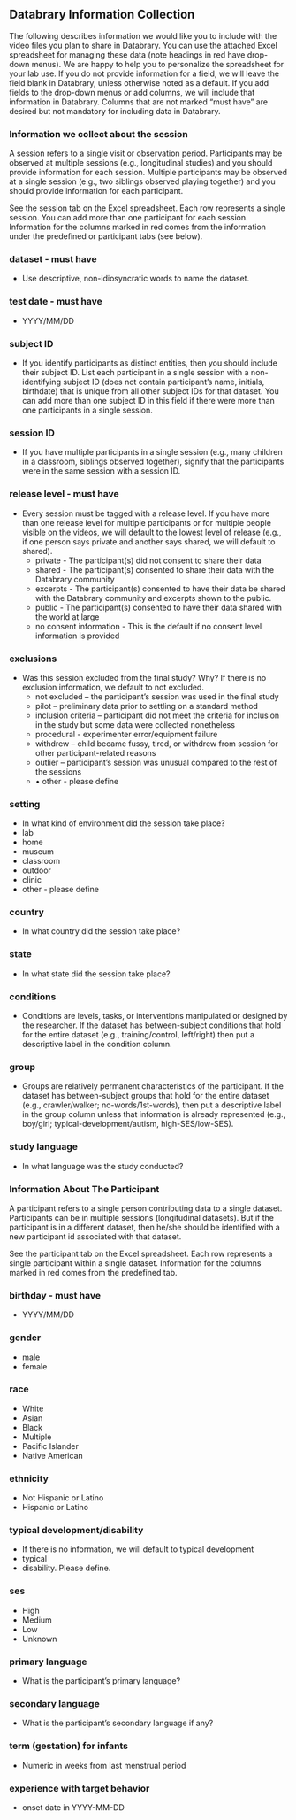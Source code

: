 ## Databrary Information Collection

The following describes information we would like you to include with the video files you plan to share in Databrary. You can use the attached Excel spreadsheet for managing these data (note headings in red have drop-down menus). We are happy to help you to personalize the spreadsheet for your lab use. If you do not provide information for a field, we will leave the field blank in Databrary, unless otherwise noted as a default. If you add fields to the drop-down menus or add columns, we will include that information in Databrary. Columns that are not marked “must have” are desired but not mandatory for including data in Databrary.

### Information we collect about the session

A session refers to a single visit or observation period. Participants may be observed at multiple sessions (e.g., longitudinal studies) and you should provide information for each session. Multiple participants may be observed at a single session (e.g., two siblings observed playing together) and you should provide information for each participant.

See the session tab on the Excel spreadsheet. Each row represents a single session. You can add more than one participant for each session. Information for the columns marked in red comes from the information under the predefined or participant tabs (see below).

### dataset - must have
* Use descriptive, non-idiosyncratic words to name the dataset.

### test date - must have 
 *  YYYY/MM/DD

### subject ID
* If you identify participants as distinct entities, then you should include their subject ID. List each participant in a single session with a non-identifying subject ID (does not contain participant’s name, initials, birthdate) that is unique from all other subject IDs for that dataset. You can add more than one subject ID in this field if there were more than one participants in a single session. 

### session ID
* If you have multiple participants in a single session (e.g., many children in a classroom, siblings observed together), signify that the participants were in the same session with a session ID.
 
### release level - must have
* Every session must be tagged with a release level. If you have more than one release level for multiple participants or for multiple people visible on the videos, we will default to the lowest level of release (e.g., if one person says private and another says shared, we will default to shared).
	* private - The participant(s) did not consent to share their data
 	* shared - The participant(s) consented to share their data with the Databrary community
 	* excerpts - The participant(s) consented to have their data be shared with the Databrary community and excerpts shown to the public.
 	* public - The participant(s) consented to have their data shared with the world at large
 	* no consent information - This is the default if no consent level information is provided
 
### exclusions
* Was this session excluded from the final study? Why? If there is no exclusion information, we default to not excluded.
	* not excluded – the participant’s session was used in the final study
	* pilot – preliminary data prior to settling on a standard method   
	* 	inclusion criteria – participant did not meet the criteria for inclusion in the study but some data were collected nonetheless
	* 	procedural - experimenter error/equipment failure
	* 	withdrew – child became fussy, tired, or withdrew from session for other participant-related reasons
	* 	outlier – participant’s session was unusual compared to the rest of the sessions
	* •	other - please define
	
### setting
 * In what kind of environment did the session take place? 
  * lab
  * home
  * museum
  * classroom
  * outdoor
  * clinic
  * other - please define

### country
* In what country did the session take place?

### state
* In what state did the session take place? 

### conditions 
 * Conditions are levels, tasks, or interventions manipulated or designed by the researcher. If the dataset has between-subject conditions that hold for the entire dataset (e.g., training/control, left/right) then put a descriptive label in the condition column.
 
### group
* Groups are relatively permanent characteristics of the participant. If the dataset has between-subject groups that hold for the entire dataset (e.g., crawler/walker; no-words/1st-words), then put a descriptive label in the group column unless that information is already represented (e.g., boy/girl; typical-development/autism, high-SES/low-SES).
	
### study language
* In what language was the study conducted? 
  

### Information About The Participant
A participant refers to a single person contributing data to a single dataset. Participants can be in multiple sessions (longitudinal datasets). But if the participant is in a different dataset, then he/she should be identified with a new participant id associated with that dataset.

See the participant tab on the Excel spreadsheet. Each row represents a single participant within a single dataset. Information for the columns marked in red comes from the predefined tab.
### birthday - must have 
 * YYYY/MM/DD
 
### gender 
 * male
 * female
 
### race
 * White
 * Asian
 * Black
 * Multiple
 * Pacific Islander
 * Native American
 
 
### ethnicity
 * Not Hispanic or Latino
 * Hispanic or Latino
 
### typical development/disability
 * If there is no information, we will default to typical development
  * typical 
  * disability. Please define.
 
### ses
 * High
 * Medium
 * Low
 * Unknown
 
### primary language
 * What is the participant’s primary language?

### secondary language
* What is the participant’s secondary language if any?
 
### term (gestation) for infants
 * Numeric in weeks from last menstrual period
 
### experience with target behavior 
 * onset date in YYYY-MM-DD 

  

	
	
	
	

	


 

